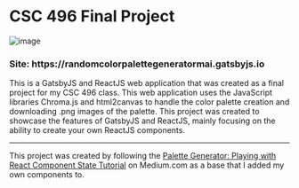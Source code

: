 <h1>CSC 496 Final Project</h1>

![image](https://user-images.githubusercontent.com/98629991/236012717-8a0e8453-abc1-4141-80c7-8b414f479282.png)



<h3>Site: https://randomcolorpalettegeneratormai.gatsbyjs.io</h3>

This is a GatsbyJS and ReactJS web application that was created as a final project for my CSC 496 class. This web application uses the JavaScript libraries Chroma.js and html2canvas to handle the color palette creation and downloading .png images of the palette. This project was created to showcase the features of GatsbyJS and ReactJS, mainly focusing on the ability to create your own ReactJS components.

<hr></hr>

This project was created by following the [Palette Generator: Playing with React Component State Tutorial](https://medium.com/lets-make-something-up/palette-generator-playing-with-react-component-state-23cb959d1334) on Medium.com as a base that I added my own components to.
